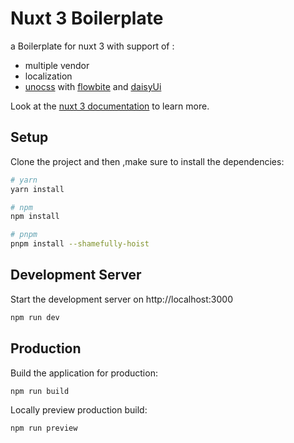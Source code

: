 # Nuxt 3 Boilerplate 
a Boilerplate for nuxt 3 with support of :
* multiple vendor
* localization
* [unocss](https://github.com/unocss/unocss) with [flowbite](https://flowbite.com/) and [daisyUi](https://daisyui.com/)

Look at the [nuxt 3 documentation](https://v3.nuxtjs.org) to learn more.

## Setup

Clone the project and then ,make sure to install the dependencies:

```bash
# yarn
yarn install

# npm
npm install

# pnpm
pnpm install --shamefully-hoist
```

## Development Server

Start the development server on http://localhost:3000

```bash
npm run dev
```

## Production

Build the application for production:

```bash
npm run build
```

Locally preview production build:

```bash
npm run preview
```
